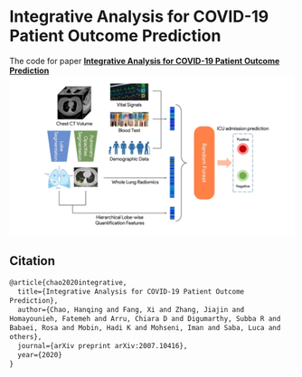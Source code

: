 # Integrative Analysis for COVID-19 Patient Outcome Prediction
The code for paper [**Integrative Analysis for COVID-19 Patient Outcome Prediction**](https://www.ncbi.nlm.nih.gov/pmc/articles/PMC7386508)
![overview](overview.jpg)

## Citation
```
@article{chao2020integrative,
  title={Integrative Analysis for COVID-19 Patient Outcome Prediction},
  author={Chao, Hanqing and Fang, Xi and Zhang, Jiajin and Homayounieh, Fatemeh and Arru, Chiara D and Digumarthy, Subba R and Babaei, Rosa and Mobin, Hadi K and Mohseni, Iman and Saba, Luca and others},
  journal={arXiv preprint arXiv:2007.10416},
  year={2020}
}
```
